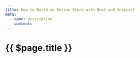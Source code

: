 ```yaml
---
title: How to Build an Online Store with Nuxt and Snipcart
meta:
  - name: description
    content: 
---
```


# {{ $page.title }}
